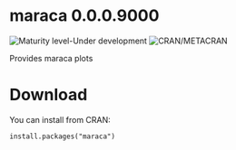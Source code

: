# maraca 0.0.0.9000

![Maturity level-Under development](https://img.shields.io/badge/Maturity%20Level-Under--development-yellow)
![CRAN/METACRAN](https://img.shields.io/cran/v/maraca)

Provides maraca plots

# Download

You can install from CRAN:

```
install.packages("maraca")
```
